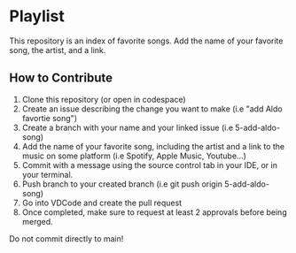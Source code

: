 # Playlist
This repository is an index of favorite songs. Add the name of your favorite song, the artist, and a link.

## How to Contribute
1. Clone this repository (or open in codespace) 
2. Create an issue describing the change you want to make (i.e "add Aldo favortie song")
3. Create a branch with your name and your linked issue (i.e 5-add-aldo-song)
4. Add the name of your favorite song, including the artist and a link to the music on some platform (i.e Spotify, Apple Music, Youtube...)
5. Commit with a message using the source control tab in your IDE, or in your terminal.  
6. Push branch to your created branch (i.e git push origin 5-add-aldo-song)
7. Go into VDCode and create the pull request
8. Once completed, make sure to request at least 2 approvals before being merged. 

Do not commit directly to main!

